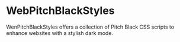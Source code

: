# WebPitchBlackStyles
WenPitchBlackStyles offers a collection of Pitch Black CSS scripts to enhance websites with a stylish dark mode.
